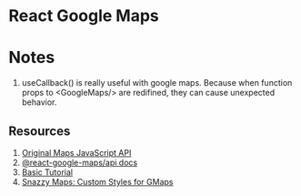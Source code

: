 # React Google Maps

# Notes

1. useCallback() is really useful with google maps. Because when function props to \<GoogleMaps/\> are redifined, they can cause unexpected behavior.

## Resources

1. [Original Maps JavaScript API](https://developers.google.com/maps/documentation/javascript/overview)
1. [@react-google-maps/api docs](https://react-google-maps-api-docs.netlify.app/)
1. [Basic Tutorial](https://www.youtube.com/watch?v=WZcxJGmLbSo&t=217s)
1. [Snazzy Maps: Custom Styles for GMaps](https://snazzymaps.com/)
